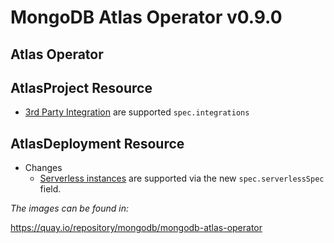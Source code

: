 
# MongoDB Atlas Operator v0.9.0

## Atlas Operator


## AtlasProject Resource
  * [3rd Party Integration](https://docs.atlas.mongodb.com/reference/api/third-party-integration-settings/) are supported `spec.integrations`

## AtlasDeployment Resource
* Changes
  * [Serverless instances](https://www.mongodb.com/docs/atlas/reference/api/serverless-instances/) are supported via the new `spec.serverlessSpec` field.

*The images can be found in:*

https://quay.io/repository/mongodb/mongodb-atlas-operator
